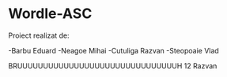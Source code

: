 # Wordle-ASC
Proiect realizat de:

-Barbu Eduard
-Neagoe Mihai
-Cutuliga Razvan
-Steopoaie Vlad

BRUUUUUUUUUUUUUUUUUUUUUUUUUUUUUUUH
12
Razvan
